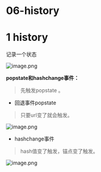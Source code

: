 # 06-history 
# 1 history

记录一个状态

![image.png](data/img/1601303501687-742a4c73-d7b6-4fa8-8923-ec57a6de915f.png)

**popstate和hashchange事件：**

> 先触发popstate 。

- 回退事件popstate

> 只要url变了就会触发。

![image.png](data/img/1601303651707-c50f08e9-1e97-4e35-9b2c-966b05cc1d6b.png)

- hashchange事件

> hash值变了触发，锚点变了触发。

![image.png](data/img/1601303712828-1581ebe7-4462-4f84-a9e3-ab801cae783a.png)